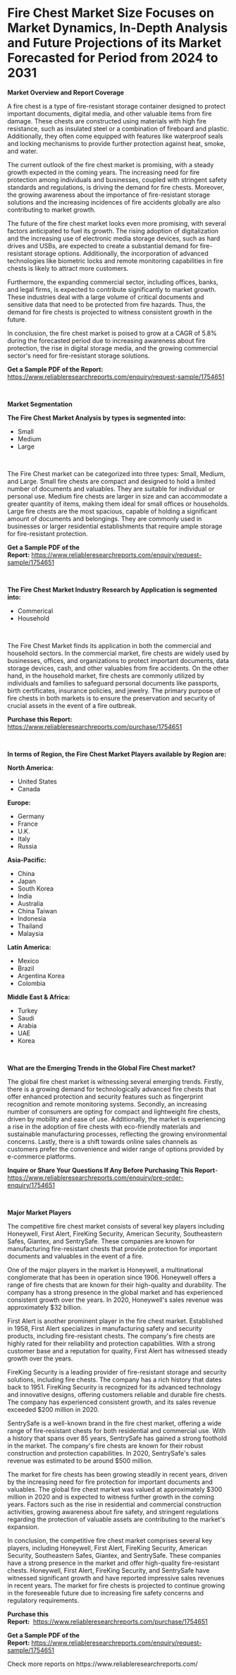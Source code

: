 <p><h1>Fire Chest Market Size Focuses on Market Dynamics, In-Depth Analysis and Future Projections of its Market Forecasted for Period from 2024 to 2031</h1></p><p><strong>Market Overview and Report Coverage</strong></p>
<p><p>A fire chest is a type of fire-resistant storage container designed to protect important documents, digital media, and other valuable items from fire damage. These chests are constructed using materials with high fire resistance, such as insulated steel or a combination of fireboard and plastic. Additionally, they often come equipped with features like waterproof seals and locking mechanisms to provide further protection against heat, smoke, and water.</p><p>The current outlook of the fire chest market is promising, with a steady growth expected in the coming years. The increasing need for fire protection among individuals and businesses, coupled with stringent safety standards and regulations, is driving the demand for fire chests. Moreover, the growing awareness about the importance of fire-resistant storage solutions and the increasing incidences of fire accidents globally are also contributing to market growth.</p><p>The future of the fire chest market looks even more promising, with several factors anticipated to fuel its growth. The rising adoption of digitalization and the increasing use of electronic media storage devices, such as hard drives and USBs, are expected to create a substantial demand for fire-resistant storage options. Additionally, the incorporation of advanced technologies like biometric locks and remote monitoring capabilities in fire chests is likely to attract more customers.</p><p>Furthermore, the expanding commercial sector, including offices, banks, and legal firms, is expected to contribute significantly to market growth. These industries deal with a large volume of critical documents and sensitive data that need to be protected from fire hazards. Thus, the demand for fire chests is projected to witness consistent growth in the future.</p><p>In conclusion, the fire chest market is poised to grow at a CAGR of 5.8% during the forecasted period due to increasing awareness about fire protection, the rise in digital storage media, and the growing commercial sector's need for fire-resistant storage solutions.</p></p>
<p><strong>Get a Sample PDF of the Report:</strong> <a href="https://www.reliableresearchreports.com/enquiry/request-sample/1754651">https://www.reliableresearchreports.com/enquiry/request-sample/1754651</a></p>
<p>&nbsp;</p>
<p><strong>Market Segmentation</strong></p>
<p><strong>The Fire Chest Market Analysis by types is segmented into:</strong></p>
<p><ul><li>Small</li><li>Medium</li><li>Large</li></ul></p>
<p>&nbsp;</p>
<p><p>The Fire Chest market can be categorized into three types: Small, Medium, and Large. Small fire chests are compact and designed to hold a limited number of documents and valuables. They are suitable for individual or personal use. Medium fire chests are larger in size and can accommodate a greater quantity of items, making them ideal for small offices or households. Large fire chests are the most spacious, capable of holding a significant amount of documents and belongings. They are commonly used in businesses or larger residential establishments that require ample storage for fire-resistant protection.</p></p>
<p><strong>Get a Sample PDF of the Report:</strong>&nbsp;<a href="https://www.reliableresearchreports.com/enquiry/request-sample/1754651">https://www.reliableresearchreports.com/enquiry/request-sample/1754651</a></p>
<p>&nbsp;</p>
<p><strong>The Fire Chest Market Industry Research by Application is segmented into:</strong></p>
<p><ul><li>Commerical</li><li>Household</li></ul></p>
<p>&nbsp;</p>
<p><p>The Fire Chest Market finds its application in both the commercial and household sectors. In the commercial market, fire chests are widely used by businesses, offices, and organizations to protect important documents, data storage devices, cash, and other valuables from fire accidents. On the other hand, in the household market, fire chests are commonly utilized by individuals and families to safeguard personal documents like passports, birth certificates, insurance policies, and jewelry. The primary purpose of fire chests in both markets is to ensure the preservation and security of crucial assets in the event of a fire outbreak.</p></p>
<p><strong>Purchase this Report:</strong>&nbsp; <a href="https://www.reliableresearchreports.com/purchase/1754651">https://www.reliableresearchreports.com/purchase/1754651</a></p>
<p>&nbsp;</p>
<p><strong>In terms of Region, the Fire Chest Market Players available by Region are:</strong></p>
<p>
    <p> <strong> North America: </strong>
        <ul>
            <li>United States</li>
            <li>Canada</li>
        </ul>
        </p> 
    <p> <strong> Europe: </strong>
        <ul>
            <li>Germany</li>
            <li>France</li>
            <li>U.K.</li>
            <li>Italy</li>
            <li>Russia</li>
        </ul>
        </p> 
    <p> <strong> Asia-Pacific: </strong>
        <ul>
            <li>China</li>
            <li>Japan</li>
            <li>South Korea</li>
            <li>India</li>
            <li>Australia</li>
            <li>China Taiwan</li>
            <li>Indonesia</li>
            <li>Thailand</li>
            <li>Malaysia</li>
        </ul>
        </p> 
    <p> <strong> Latin America: </strong>
        <ul>
            <li>Mexico</li>
            <li>Brazil</li>
            <li>Argentina Korea</li>
            <li>Colombia</li>
        </ul>
        </p> 
    <p> <strong> Middle East & Africa: </strong>
        <ul>
            <li>Turkey</li>
            <li>Saudi</li>
            <li>Arabia</li>
            <li>UAE</li>
            <li>Korea</li>
        </ul>
    </p>
    </p>
<p>&nbsp;</p>
<p><strong>What are the Emerging Trends in the Global Fire Chest market?</strong></p>
<p><p>The global fire chest market is witnessing several emerging trends. Firstly, there is a growing demand for technologically advanced fire chests that offer enhanced protection and security features such as fingerprint recognition and remote monitoring systems. Secondly, an increasing number of consumers are opting for compact and lightweight fire chests, driven by mobility and ease of use. Additionally, the market is experiencing a rise in the adoption of fire chests with eco-friendly materials and sustainable manufacturing processes, reflecting the growing environmental concerns. Lastly, there is a shift towards online sales channels as customers prefer the convenience and wider range of options provided by e-commerce platforms.</p></p>
<p><strong>Inquire or Share Your Questions If Any Before Purchasing This Report</strong>- <a href="https://www.reliableresearchreports.com/enquiry/pre-order-enquiry/1754651">https://www.reliableresearchreports.com/enquiry/pre-order-enquiry/1754651</a></p>
<p>&nbsp;</p>
<p><strong>Major Market Players</strong></p>
<p><p>The competitive fire chest market consists of several key players including Honeywell, First Alert, FireKing Security, American Security, Southeastern Safes, Giantex, and SentrySafe. These companies are known for manufacturing fire-resistant chests that provide protection for important documents and valuables in the event of a fire.</p><p>One of the major players in the market is Honeywell, a multinational conglomerate that has been in operation since 1906. Honeywell offers a range of fire chests that are known for their high-quality and durability. The company has a strong presence in the global market and has experienced consistent growth over the years. In 2020, Honeywell's sales revenue was approximately $32 billion.</p><p>First Alert is another prominent player in the fire chest market. Established in 1958, First Alert specializes in manufacturing safety and security products, including fire-resistant chests. The company's fire chests are highly rated for their reliability and protection capabilities. With a strong customer base and a reputation for quality, First Alert has witnessed steady growth over the years.</p><p>FireKing Security is a leading provider of fire-resistant storage and security solutions, including fire chests. The company has a rich history that dates back to 1951. FireKing Security is recognized for its advanced technology and innovative designs, offering customers reliable and durable fire chests. The company has experienced consistent growth, and its sales revenue exceeded $200 million in 2020.</p><p>SentrySafe is a well-known brand in the fire chest market, offering a wide range of fire-resistant chests for both residential and commercial use. With a history that spans over 85 years, SentrySafe has gained a strong foothold in the market. The company's fire chests are known for their robust construction and protection capabilities. In 2020, SentrySafe's sales revenue was estimated to be around $500 million.</p><p>The market for fire chests has been growing steadily in recent years, driven by the increasing need for fire protection for important documents and valuables. The global fire chest market was valued at approximately $300 million in 2020 and is expected to witness further growth in the coming years. Factors such as the rise in residential and commercial construction activities, growing awareness about fire safety, and stringent regulations regarding the protection of valuable assets are contributing to the market's expansion.</p><p>In conclusion, the competitive fire chest market comprises several key players, including Honeywell, First Alert, FireKing Security, American Security, Southeastern Safes, Giantex, and SentrySafe. These companies have a strong presence in the market and offer high-quality fire-resistant chests. Honeywell, First Alert, FireKing Security, and SentrySafe have witnessed significant growth and have reported impressive sales revenues in recent years. The market for fire chests is projected to continue growing in the foreseeable future due to increasing fire safety concerns and regulatory requirements.</p></p>
<p><strong>Purchase this Report:</strong>&nbsp;&nbsp;<a href="https://www.reliableresearchreports.com/purchase/1754651">https://www.reliableresearchreports.com/purchase/1754651</a></p>
<p></p>
<p><strong>Get a Sample PDF of the Report:</strong>&nbsp;<a href="https://www.reliableresearchreports.com/enquiry/request-sample/1754651">https://www.reliableresearchreports.com/enquiry/request-sample/1754651</a></p>
<p>Check more reports on https://www.reliableresearchreports.com/</p>
